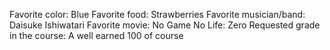 Favorite color: Blue
Favorite food: Strawberries
Favorite musician/band: Daisuke Ishiwatari
Favorite movie: No Game No Life: Zero
Requested grade in the course: A well earned 100 of course
